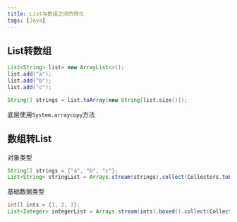 ```yaml
---
title: List与数组之间的转化
tags: [Java]
---
```


## List转数组

```java
List<String> list= new ArrayList<>();
list.add("a");  
list.add("b");  
list.add("c");

String[] strings = list.toArray(new String[list.size()]);
```

底层使用`System.arraycopy`方法

## 数组转List

对象类型

```java
String[] strings = {"a", "b", "c"};
List<String> stringList = Arrays.stream(strings).collect(Collectors.toList());
```

基础数据类型

```java
int[] ints = {1, 2, 3};  
List<Integer> integerList = Arrays.stream(ints).boxed().collect(Collectors.toList());
```